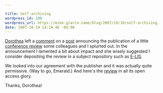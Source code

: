```yaml
---

title: Self-archiving
wordpress_id: 108
wordpress_url: https://mike.giarlo.name/blog/2007/10/10/self-archiving/
date: 2007-10-10 14:19:46 -04:00
---
```

<a href="http://cavlec.yarinareth.net/" target="_blank">Dorothea</a> left a <a href="https://mike.giarlo.name/blog/2007/09/11/code4lib-2007-review/#comment-45629" target="_blank">comment</a> on a <a href="https://mike.giarlo.name/blog/2007/09/11/code4lib-2007-review/" target="_blank">post</a> announcing the publication of a little <a href="http://www.emeraldinsight.com/10.1108/07419050710823247" target="_blank">conference review</a> some colleagues and I splurted out.  In the announcement I lamented a bit about impact and she wisely suggested I consider depositing the review in a subject repository such as <a href="http://eprints.rclis.org/" target="_blank">E-LIS</a>.

We looked into our agreement with the publisher and it was actually quite permissive.  (Way to go, Emerald.)  And here's the <a href="http://eprints.rclis.org/archive/00011670/" target="_blank">review</a> in all its open access glory.

Thanks, Dorothea!
